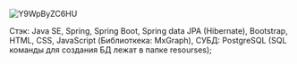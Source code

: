 ![Y9WpByZC6HU](https://github.com/Wolfram99/Calculation_of_the_bounce_tree/assets/92430279/f6787044-4f95-4af0-a2e0-b1563b1497e8)

Стэк: Java SE, Spring, Spring Boot, Spring data JPA (Hibernate), Bootstrap, HTML, CSS, JavaScript (Библиоткека: MxGraph), CУБД: PostgreSQL (SQL команды для создания БД лежат в папке resourses);
